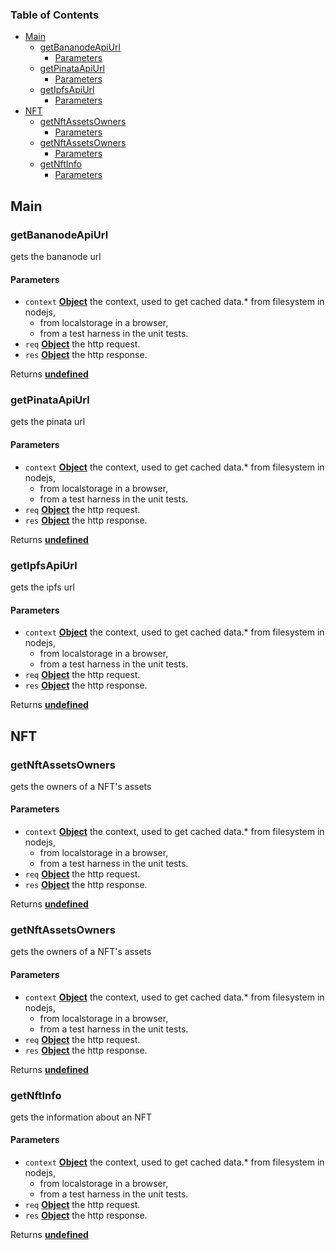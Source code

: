 <!-- Generated by documentation.js. Update this documentation by updating the source code. -->

### Table of Contents

*   [Main][1]
    *   [getBananodeApiUrl][2]
        *   [Parameters][3]
    *   [getPinataApiUrl][4]
        *   [Parameters][5]
    *   [getIpfsApiUrl][6]
        *   [Parameters][7]
*   [NFT][8]
    *   [getNftAssetsOwners][9]
        *   [Parameters][10]
    *   [getNftAssetsOwners][11]
        *   [Parameters][12]
    *   [getNftInfo][13]
        *   [Parameters][14]

## Main

### getBananodeApiUrl

gets the bananode url

#### Parameters

*   `context` **[Object][15]** the context, used to get cached data.*   from filesystem in nodejs,
    *   from localstorage in a browser,
    *   from a test harness in the unit tests.
*   `req` **[Object][15]** the http request.
*   `res` **[Object][15]** the http response.

Returns **[undefined][16]** 

### getPinataApiUrl

gets the pinata url

#### Parameters

*   `context` **[Object][15]** the context, used to get cached data.*   from filesystem in nodejs,
    *   from localstorage in a browser,
    *   from a test harness in the unit tests.
*   `req` **[Object][15]** the http request.
*   `res` **[Object][15]** the http response.

Returns **[undefined][16]** 

### getIpfsApiUrl

gets the ipfs url

#### Parameters

*   `context` **[Object][15]** the context, used to get cached data.*   from filesystem in nodejs,
    *   from localstorage in a browser,
    *   from a test harness in the unit tests.
*   `req` **[Object][15]** the http request.
*   `res` **[Object][15]** the http response.

Returns **[undefined][16]** 

## NFT

### getNftAssetsOwners

gets the owners of a NFT's assets

#### Parameters

*   `context` **[Object][15]** the context, used to get cached data.*   from filesystem in nodejs,
    *   from localstorage in a browser,
    *   from a test harness in the unit tests.
*   `req` **[Object][15]** the http request.
*   `res` **[Object][15]** the http response.

Returns **[undefined][16]** 

### getNftAssetsOwners

gets the owners of a NFT's assets

#### Parameters

*   `context` **[Object][15]** the context, used to get cached data.*   from filesystem in nodejs,
    *   from localstorage in a browser,
    *   from a test harness in the unit tests.
*   `req` **[Object][15]** the http request.
*   `res` **[Object][15]** the http response.

Returns **[undefined][16]** 

### getNftInfo

gets the information about an NFT

#### Parameters

*   `context` **[Object][15]** the context, used to get cached data.*   from filesystem in nodejs,
    *   from localstorage in a browser,
    *   from a test harness in the unit tests.
*   `req` **[Object][15]** the http request.
*   `res` **[Object][15]** the http response.

Returns **[undefined][16]** 

[1]: #main

[2]: #getbananodeapiurl

[3]: #parameters

[4]: #getpinataapiurl

[5]: #parameters-1

[6]: #getipfsapiurl

[7]: #parameters-2

[8]: #nft

[9]: #getnftassetsowners

[10]: #parameters-3

[11]: #getnftassetsowners-1

[12]: #parameters-4

[13]: #getnftinfo

[14]: #parameters-5

[15]: https://developer.mozilla.org/docs/Web/JavaScript/Reference/Global_Objects/Object

[16]: https://developer.mozilla.org/docs/Web/JavaScript/Reference/Global_Objects/undefined
